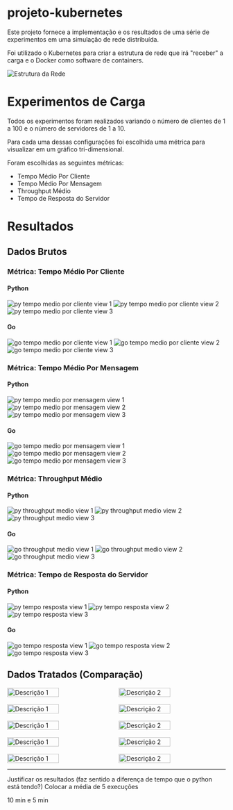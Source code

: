 # projeto-kubernetes

Este projeto fornece a implementação e os resultados de uma série de experimentos em uma simulação de rede distribuída.

Foi utilizado o Kubernetes para criar a estrutura de rede que irá "receber" a carga e o Docker como software de containers.

![Estrutura da Rede](./infra-rede.drawio.png)

# Experimentos de Carga

Todos os experimentos foram realizados variando o número de clientes de 1 a 100 e o número de servidores de 1 a 10. 

Para cada uma dessas configurações foi escolhida uma métrica para visualizar em um gráfico tri-dimensional.

Foram escolhidas as seguintes métricas:

- Tempo Médio Por Cliente
- Tempo Médio Por Mensagem
- Throughput Médio
- Tempo de Resposta do Servidor

# Resultados

## Dados Brutos

### Métrica: Tempo Médio Por Cliente

#### Python

![py tempo medio por cliente view 1](./imagens/figuras/Python/3d_tempo_medio_cliente_view1.png)
![py tempo medio por cliente view 2](./imagens/figuras/Python/3d_tempo_medio_cliente_view2.png)
![py tempo medio por cliente view 3](./imagens/figuras/Python/3d_tempo_medio_cliente_view3.png)

#### Go

![go tempo medio por cliente view 1](./imagens/figuras/Go/3d_tempo_medio_cliente_view1.png)
![go tempo medio por cliente view 2](./imagens/figuras/Go/3d_tempo_medio_cliente_view2.png)
![go tempo medio por cliente view 3](./imagens/figuras/Go/3d_tempo_medio_cliente_view3.png)

### Métrica: Tempo Médio Por Mensagem

#### Python

![py tempo medio por mensagem view 1](./imagens/figuras/Python/3d_tempo_medio_mensagem_view1.png)
![py tempo medio por mensagem view 2](./imagens/figuras/Python/3d_tempo_medio_mensagem_view2.png)
![py tempo medio por mensagem view 3](./imagens/figuras/Python/3d_tempo_medio_mensagem_view3.png)

#### Go

![go tempo medio por mensagem view 1](./imagens/figuras/Go/3d_tempo_medio_mensagem_view1.png)
![go tempo medio por mensagem view 2](./imagens/figuras/Go/3d_tempo_medio_mensagem_view2.png)
![go tempo medio por mensagem view 3](./imagens/figuras/Go/3d_tempo_medio_mensagem_view3.png)

### Métrica: Throughput Médio

#### Python

![py throughput medio view 1](./imagens/figuras/Python/3d_throughput_medio_view1.png)
![py throughput medio view 2](./imagens/figuras/Python/3d_throughput_medio_view2.png)
![py throughput medio view 3](./imagens/figuras/Python/3d_throughput_medio_view3.png)

#### Go

![go throughput medio view 1](./imagens/figuras/Go/3d_throughput_medio_view1.png)
![go throughput medio view 2](./imagens/figuras/Go/3d_throughput_medio_view2.png)
![go throughput medio view 3](./imagens/figuras/Go/3d_throughput_medio_view3.png)

### Métrica: Tempo de Resposta do Servidor

#### Python

![py tempo resposta view 1](./imagens/figuras/Python/3d_tempo_resposta_servidor_view1.png)
![py tempo resposta view 2](./imagens/figuras/Python/3d_tempo_resposta_servidor_view2.png)
![py tempo resposta view 3](./imagens/figuras/Python/3d_tempo_resposta_servidor_view3.png)

#### Go

![go tempo resposta view 1](./imagens/figuras/Go/3d_tempo_resposta_servidor_view1.png)
![go tempo resposta view 2](./imagens/figuras/Go/3d_tempo_resposta_servidor_view2.png)
![go tempo resposta view 3](./imagens/figuras/Go/3d_tempo_resposta_servidor_view3.png)

## Dados Tratados (Comparação)

<div style="display: flex; justify-content: space-between; gap: 10px; width: 100%;">
  <img src="tempo%20por%20cliente%20python.jpg" alt="Descrição 1" style="width: calc(50% - 5px);"/>
  <img src="tempo%20por%20cliente%20go.jpg" alt="Descrição 2" style="width: calc(50% - 5px);"/>
</div>

<br>

<div style="display: flex; justify-content: space-between; gap: 10px; width: 100%;">
  <img src="tempo%20por%20mensagem%20python.jpg" alt="Descrição 1" style="width: calc(50% - 5px);"/>
  <img src="tempo%20por%20mensagem%20go.jpg" alt="Descrição 2" style="width: calc(50% - 5px);"/>
</div>

<br>

<div style="display: flex; justify-content: space-between; gap: 10px; width: 100%;">
  <img src="tempo%20resposta%20servidor%20python.jpg" alt="Descrição 1" style="width: calc(50% - 5px);"/>
  <img src="tempo%20resposta%20servidor%20go.jpg" alt="Descrição 2" style="width: calc(50% - 5px);"/>
</div>

<br>

<div style="display: flex; justify-content: space-between; gap: 10px; width: 100%;">
  <img src="tempo%20total%20python.jpg" alt="Descrição 1" style="width: calc(50% - 5px);"/>
  <img src="tempo%20total%20go.jpg" alt="Descrição 2" style="width: calc(50% - 5px);"/>
</div>

<br>

<div style="display: flex; justify-content: space-between; gap: 10px; width: 100%;">
  <img src="throughput%20python.jpg" alt="Descrição 1" style="width: calc(50% - 5px);"/>
  <img src="./throughput%20go.jpg" alt="Descrição 2" style="width: calc(50% - 5px);"/>
</div>




---------------------------

Justificar os resultados (faz sentido a diferença de tempo que o python está tendo?)
Colocar a média de 5 execuções

10 min e 5 min